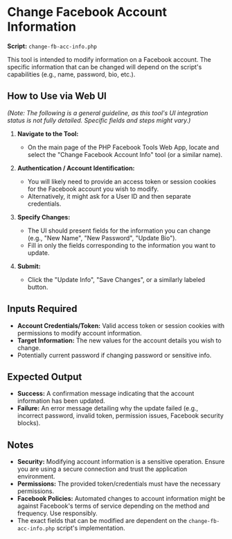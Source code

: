# Change Facebook Account Information

**Script:** `change-fb-acc-info.php`

This tool is intended to modify information on a Facebook account. The specific information that can be changed will depend on the script's capabilities (e.g., name, password, bio, etc.).

## How to Use via Web UI

_(Note: The following is a general guideline, as this tool's UI integration status is not fully detailed. Specific fields and steps might vary.)_

1.  **Navigate to the Tool:**
    - On the main page of the PHP Facebook Tools Web App, locate and select the "Change Facebook Account Info" tool (or a similar name).

2.  **Authentication / Account Identification:**
    - You will likely need to provide an access token or session cookies for the Facebook account you wish to modify.
    - Alternatively, it might ask for a User ID and then separate credentials.

3.  **Specify Changes:**
    - The UI should present fields for the information you can change (e.g., "New Name", "New Password", "Update Bio").
    - Fill in only the fields corresponding to the information you want to update.

4.  **Submit:**
    - Click the "Update Info", "Save Changes", or a similarly labeled button.

## Inputs Required

- **Account Credentials/Token:** Valid access token or session cookies with permissions to modify account information.
- **Target Information:** The new values for the account details you wish to change.
- Potentially current password if changing password or sensitive info.

## Expected Output

- **Success:** A confirmation message indicating that the account information has been updated.
- **Failure:** An error message detailing why the update failed (e.g., incorrect password, invalid token, permission issues, Facebook security blocks).

## Notes

- **Security:** Modifying account information is a sensitive operation. Ensure you are using a secure connection and trust the application environment.
- **Permissions:** The provided token/credentials must have the necessary permissions.
- **Facebook Policies:** Automated changes to account information might be against Facebook's terms of service depending on the method and frequency. Use responsibly.
- The exact fields that can be modified are dependent on the `change-fb-acc-info.php` script's implementation.
